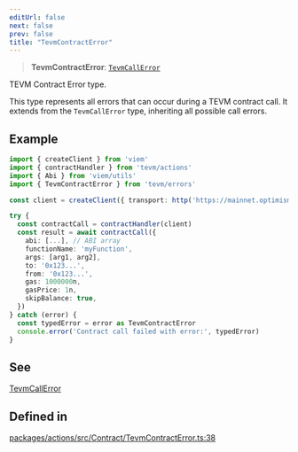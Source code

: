 ```yaml
---
editUrl: false
next: false
prev: false
title: "TevmContractError"
---
```


> **TevmContractError**: [`TevmCallError`](/reference/tevm/actions/type-aliases/tevmcallerror/)

TEVM Contract Error type.

This type represents all errors that can occur during a TEVM contract call.
It extends from the `TevmCallError` type, inheriting all possible call errors.

## Example

```typescript
import { createClient } from 'viem'
import { contractHandler } from 'tevm/actions'
import { Abi } from 'viem/utils'
import { TevmContractError } from 'tevm/errors'

const client = createClient({ transport: http('https://mainnet.optimism.io')({}) })

try {
  const contractCall = contractHandler(client)
  const result = await contractCall({
    abi: [...], // ABI array
    functionName: 'myFunction',
    args: [arg1, arg2],
    to: '0x123...',
    from: '0x123...',
    gas: 1000000n,
    gasPrice: 1n,
    skipBalance: true,
  })
} catch (error) {
  const typedError = error as TevmContractError
  console.error('Contract call failed with error:', typedError)
}
```

## See

[TevmCallError](../../../../../../../../reference/tevm/actions/type-aliases/tevmcallerror)

## Defined in

[packages/actions/src/Contract/TevmContractError.ts:38](https://github.com/qbzzt/tevm-monorepo/blob/main/packages/actions/src/Contract/TevmContractError.ts#L38)
